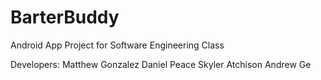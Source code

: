 # BarterBuddy
Android App
Project for Software Engineering Class

Developers:
Matthew Gonzalez
Daniel Peace
Skyler Atchison
Andrew Ge